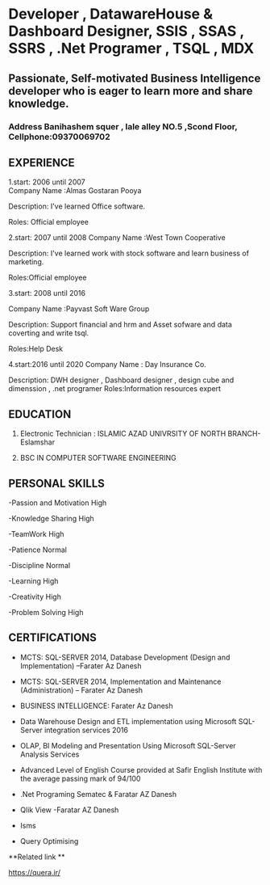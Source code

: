 
#    Developer  ,  DatawareHouse &  Dashboard   Designer,   SSIS , SSAS , SSRS , .Net Programer  , TSQL ,  MDX                                                   
##   Passionate, Self-motivated Business Intelligence developer who is eager to learn more and share knowledge.    
###   Address  Banihashem squer , lale alley NO.5 ,Scond Floor, Cellphone:09370069702                                                         

##  EXPERIENCE

1.start: 2006 until 2007                                                                                                                                                                                       
   Company Name :Almas Gostaran Pooya
   
   Description: I've learned Office software.
   
   Roles: Official employee
   
2.start: 2007 until 2008
   Company Name :West Town Cooperative
   
   Description: I've learned work with stock software and learn business of marketing.
   
   Roles:Official employee


3.start: 2008 until 2016

   Company Name :Payvast Soft Ware Group 
   
   Description: Support financial and hrm and Asset sofware and data coverting and write tsql.
   
   Roles:Help Desk
   
4.start:2016 until  2020
   Company Name : Day Insurance Co.
   
   Description: DWH designer , Dashboard designer  , design cube and dimenssion , .net programer
   Roles:Information resources expert
 
 
 ##  EDUCATION
 
 1.  Electronic Technician : ISLAMIC AZAD UNIVRSITY OF NORTH BRANCH-Eslamshar  
 
 2.  BSC IN COMPUTER SOFTWARE ENGINEERING

## PERSONAL SKILLS

-Passion and Motivation  High

-Knowledge Sharing      High

-TeamWork               High

-Patience               Normal

-Discipline             Normal

-Learning               High

-Creativity             High

-Problem Solving        High

## CERTIFICATIONS

- MCTS: SQL-SERVER 2014, Database Development (Design and Implementation) –Farater Az Danesh

- MCTS: SQL-SERVER 2014, Implementation and Maintenance (Administration) – Farater Az Danesh

- BUSINESS INTELLIGENCE: Farater Az Danesh

- Data Warehouse Design and ETL implementation using Microsoft SQL-Server integration
   services 2016

- OLAP, BI Modeling and Presentation Using Microsoft SQL-Server Analysis Services

- Advanced Level of English Course provided at Safir English Institute with the average passing mark of 94/100 

- .Net Programing   Sematec & Faratar AZ Danesh

- Qlik View    -Faratar AZ Danesh

- Isms

- Query Optimising

**Related link ** 

https://quera.ir/



